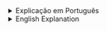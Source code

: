 <details><summary>Explicação em Português</summary>

## Ideia

Este projeto foi criado baseado em um sonho,
o sonho de pessoas compartilharem seus sonhos, com outras mentes.

## Missão

A missão é principalmente oferecer uma forma de pessoas compartilharem o que tem sonhado, 
dormindo ou não.
O sonhador cria sua conta e customizará seu perfil.
Após isso, pode escrever seus sonhos em estilo de post, podendo adicionar imagem de fundo.
Outros sonhadores ao lerem este sonho, podem demonstrar simples opiniões com um slider de Sonho Bem Imaginado -> Pode Ser Realizado.
Ou com comentários possivelmente complexos usando texto.

## Tecnologias

O bom uso do framework [Angular](http://angular.io) é um conhecimento aprimorado neste desenvolvimento.
O [SCSS](http://sass-lang.com/documentation/file.SCSS_FOR_SASS_USERS.html) é um pré processador de CSS que otimiza a escrita de todo esse design.

</details>

<details><summary>English Explanation</summary>

## Idea

This project was created based on a dream,
the dream of people sharing their dreams, to others minds.

## Mission

The mission is mainly give a way to people share what they has dreamed
sleeping or not.
The dreamer create your account and go customize own profile.
After that, can write their dreams in post style, being able to add background to post.
Other dreamers reading this dream can demonstrate simple opinions with a slider Well Imagined Dream -> Can Be Realized.
Or with possibly complex comments using text.

## Technologies

The great use of [Angular](http://angular.io) framework is a knowledge increased in this development.
The [SCSS](http://sass-lang.com/documentation/file.SCSS_FOR_SASS_USERS.html) is a CSS preprocessor that optimizes the writing of all this design.

</details>
